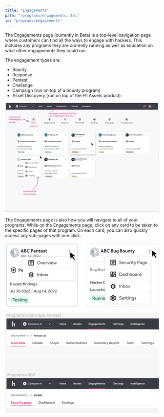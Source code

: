 ```yaml
---
title: "Engagements"
path: "/programs/engagements.html"
id: "programs/engagements"
---
```


The Engagements page (currently in Beta) is a top-level navigation page where customers can find all the ways to engage with hackers. This includes any programs they are currently running as well as education on what other engagements they could run.

The engagement types are:
* Bounty
* Response
* Pentest
* Challenge
* Campaign (run on top of a bounty program)
* Asset Discovery (run on top of the H1 Assets product)

![engagements page](./images/engagements-1.png)

The Engagements page is also how you will navigate to all of your programs. While on the Engagements page, click on any card to be taken to the specific pages of that program. On each card, you can also quickly access any sub-pages with one click. 

![engagements cards](./images/engagements-2.png)

![engagements breadcrumb](./images/engagements-3.png)



